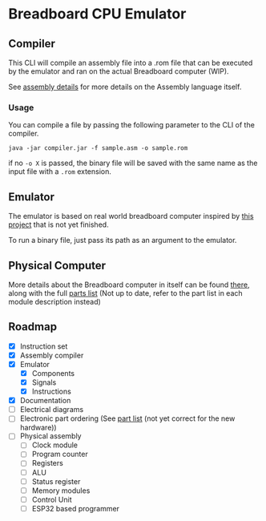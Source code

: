 # Breadboard CPU Emulator

## Compiler

This CLI will compile an assembly file into a .rom file that can be executed by the emulator and ran on the actual Breadboard computer (WIP).

See [assembly details](docs/assembly.md) for more details on the Assembly language itself.

### Usage
You can compile a file by passing the following parameter to the CLI of the compiler.
```
java -jar compiler.jar -f sample.asm -o sample.rom
```
if no ``-o X`` is passed, the binary file will be saved with the same name as the input file with a ``.rom`` extension.

## Emulator
The emulator is based on real world breadboard computer inspired by [this project](https://eater.net/8bit) that is not yet finished.

To run a binary file, just pass its path as an argument to the emulator.

## Physical Computer
More details about the Breadboard computer in itself can be found [there](docs/modules.md), along with the full [parts list](docs/parts_list.md) (Not up to date, refer to the part list in each module description instead)

## Roadmap
* [x] Instruction set
* [x] Assembly compiler
* [x] Emulator
  * [x] Components
  * [x] Signals
  * [x] Instructions
* [x] Documentation
* [ ] Electrical diagrams
* [ ] Electronic part ordering (See [part list](/parts_list.md) (not yet correct for the new hardware))
* [ ] Physical assembly
  * [ ] Clock module
  * [ ] Program counter
  * [ ] Registers
  * [ ] ALU
  * [ ] Status register
  * [ ] Memory modules
  * [ ] Control Unit
  * [ ] ESP32 based programmer